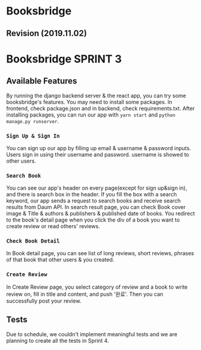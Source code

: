 # Booksbridge
## Revision (2019.11.02)
# Booksbridge SPRINT 3 

## Available Features

By running the django backend server & the react app, you can try some booksbridge's features.
You may need to install some packages.
In frontend, check package.json and in backend, check requirements.txt. 
After installing packages, you can run our app with `yarn start` and `python manage.py runserver`.

### `Sign Up & Sign In`

You can sign up our app by filling up email & username & password inputs.
Users sign in using their username and password. username is showed to other users.

### `Search Book`

You can see our app's header on every page(except for sign up&sign in), and there is search box in the header.
If you fill the box with a search keyword, our app sends a request to search books and receive search results from Daum API.
In search result page, you can check Book cover image & Title & authors & publishers & published date of books. 
You redirect to the book's detail page when you click the div of a book you want to create review or read others' reviews.

### `Check Book Detail`

In Book detail page, you can see list of long reviews, short reviews, phrases of that book that other users & you created.

### `Create Review`

In Create Review page, you select category of review and a book to write review on, fill in title and content, and push '완료'. Then you can successfully post your review.

## Tests

Due to schedule, we couldn't implement meaningful tests and we are planning to create all the tests in Sprint 4.

